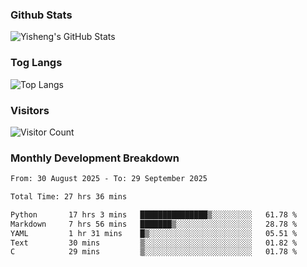 ### Github Stats
![Yisheng's GitHub Stats](https://github-readme-stats-9qabuvhk1-gongyisheng.vercel.app/api?username=gongyisheng&count_private=true&show_icons=true)
### Tog Langs
![Top Langs](https://github-readme-stats-9qabuvhk1-gongyisheng.vercel.app/api/top-langs/?username=gongyisheng&layout=compact)
### Visitors
![Visitor Count](https://profile-counter.glitch.me/gongyisheng/count.svg)
### Monthly Development Breakdown
<!--START_SECTION:waka-->

```txt
From: 30 August 2025 - To: 29 September 2025

Total Time: 27 hrs 36 mins

Python       17 hrs 3 mins   ███████████████▒░░░░░░░░░   61.78 %
Markdown     7 hrs 56 mins   ███████▒░░░░░░░░░░░░░░░░░   28.78 %
YAML         1 hr 31 mins    █▒░░░░░░░░░░░░░░░░░░░░░░░   05.51 %
Text         30 mins         ▒░░░░░░░░░░░░░░░░░░░░░░░░   01.82 %
C            29 mins         ▒░░░░░░░░░░░░░░░░░░░░░░░░   01.78 %
```

<!--END_SECTION:waka-->

